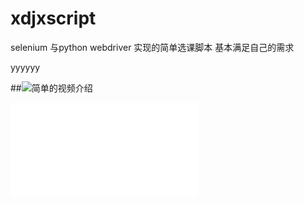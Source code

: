 # xdjxscript
selenium 与python  webdriver 实现的简单选课脚本 基本满足自己的需求



yyyyyy


##![简单的视频介绍](https://www.bilibili.com/video/av41748359)
<iframe src="//player.bilibili.com/player.html?aid=41748359&cid=73301958&page=1" scrolling="no" border="0" frameborder="no" framespacing="0" allowfullscreen="true"> </iframe>

